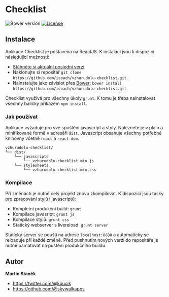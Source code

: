 # Checklist
![Bower version](https://img.shields.io/bower/v/bootstrap.svg?style=flat)
[![License](https://img.shields.io/badge/license-MIT-brightgreen.svg?style=flat)](LICENSE)

## Instalace

Aplikace Checklist je postavena na ReactJS. K instalaci jsou k dispozici následující možnosti:

- [Stáhněte si aktuální poslední verzi](https://github.com/icoach/vzhurudolu-checklist/archive/master.zip).
- Naklonujte si repositář `git clone https://github.com/icoach/vzhurudolu-checklist.git`.
- Nainstalujte jako závislot přes [Bower](http://bower.io): `bower install https://github.com/icoach/vzhurudolu-checklist.git`.

Checklist využívá pro všechny úkoly `grunt`. K tomu je třeba nainstalovat všechny balíčky příkazem `npm install`.

### Jak používat

Aplikace vyžaduje pro své spuštění javascript a styly. Naleznete je v plain a minifikované formě v adresáři `dist`. Javascript obsahuje všechny potřebné knihovny včetně `react` a `react-dom`.

```
vzhurudolu-checklist/
└── dist/
    └── javascripts
        └── vzhurudolu-checklist.min.js
    └── stylesheets
        └── vzhurudolu-checklist.min.css
```

### Kompilace

Při změnách je nutné celý projekt znovu zkompilovat. K dispozici jsou tasky pro zpracování stylů i javascriptů:

- Kompletní produkční build: `grunt`
- Kompilace javasript: `grunt js`
- Kompilace stylů: `grunt css`
- Statický webserver s livereload: `grunt server`

Statický server se pouští na adrese `localhost:8888` a automaticky se reloaduje při každé změně. Před pushnutím nových verzí do repositáře je nutné pamatovat na puštění produkčního buildu.


## Autor

**Martin Staněk**

- <https://twitter.com/@koucik>
- <https://github.com/@skywalkapps>

